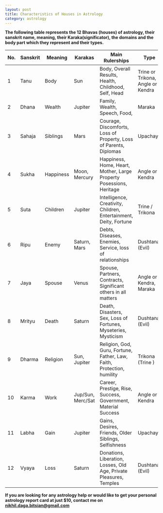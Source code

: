 ```yaml
---
layout: post
title: Characteristics of Houses in Astrology
category: astrology
---
```


**The following table represents the 12 Bhavas (houses) of astrology, their sanskrit name, meaning, their Karaka(significator), the domains and the body part which they represent and their types.** 



| No. 	| Sanskrit 	| Meaning   	| Karakas           	| Main Rulerships                                                        	| Type                              	| Body Part             	|
|-----	|----------	|-----------	|-------------------	|------------------------------------------------------------------------	|-----------------------------------	|-----------------------	|
| 1   	| Tanu     	| Body      	| Sun               	| Body, Overall Results, Health, Childhood, Self, Head                   	| Trine or Trikona, Angle or Kendra 	| Head, body in general 	|
| 2   	| Dhana    	| Wealth    	| Jupiter           	| Family, Wealth, Speech, Food,                                          	| Maraka                            	| Face, mouth           	|
| 3   	| Sahaja   	| Siblings  	| Mars              	| Courage, Discomforts, Loss of Property, Loss of Parents, Diplomas      	| Upachaya                          	| Breasts, ears, arms   	|
| 4   	| Sukha    	| Happiness 	| Moon, Mercury     	| Happiness, Home, Heart, Mother, Large Property Posessions, Heritage    	| Angle or Kendra                   	| Heart, chest          	|
| 5   	| Suta     	| Children  	| Jupiter           	| Intelligence, Creativity, Children, Entertainment, Deity, Fortune      	| Trine / Trikona                   	| Belly, womb           	|
| 6   	| Ripu     	| Enemy     	| Saturn, Mars      	| Debts, Diseases, Enemies, Service, loss of relationships               	| Dushtana (Evil)                   	| Lower abdomen         	|
| 7   	| Jaya     	| Spouse    	| Venus             	| Spouse, Partners, Contracts, Significant others in all matters         	| Angle or Kendra, Maraka           	| Lap area              	|
| 8   	| Mrityu   	| Death     	| Saturn            	| Death, Disasters, Sex, Loss of Fortunes, Myseteries, Mysticism         	| Dushtana, (Evil)                  	| Genitals, anus        	|
| 9   	| Dharma   	| Religion  	| Sun, Jupiter      	| Religion, God, Guru, Fortune, Father, Law, Faith, Protection, humility 	| Trikona (Trine )                  	| Thighs, hips          	|
| 10  	| Karma    	| Work      	| Jup/Sun, Merc/Sat 	| Career, Prestige, Rise, Success, Government, Material Success          	| Angle or Kendra                   	| Knees, back           	|
| 11  	| Labha    	| Gain      	| Jupiter           	| Gains, Desires, Friends, Older Siblings, Selfishness                   	| Upachaya                          	| Legs                  	|
| 12  	| Vyaya    	| Loss      	| Saturn            	| Donations, Liberation, Losses, Old Age, Private Pleasures, Temples     	| Dushtana (Evil)                   	| Feet                  	|






**If you are looking for any astrology help or would like to get your personal astrology report card at just $10, contact me on <nikhil.daga.bitsian@gmail.com>**
